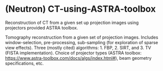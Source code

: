 # (Neutron) CT-using-ASTRA-toolbox
Reconstruction of CT from a given set up projection images using projectors provided ASTRA toolbox.

Tomography reconstruction from a given set of projection images. Includes window-selection, pre-processing, sub-sampling (for exploration of sparse view effects). Three (mostly cited) algorithms: 1. FBP, 2. SIRT, and 3. TV (FISTA implementation). Choice of projector types (ASTRA toolbox: https://www.astra-toolbox.com/docs/algs/index.html#), beam geometry specifications, etc.
